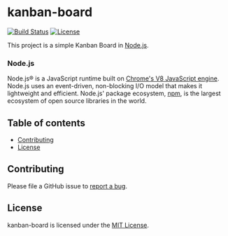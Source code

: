 # kanban-board

[![Build Status](https://travis-ci.org/vicenteneto/kanban-board.svg?branch=master)](https://travis-ci.org/vicenteneto/kanban-board)
[![License](http://img.shields.io/:license-mit-blue.svg)](https://github.com/vicenteneto/kanban-board/blob/master/LICENSE)

This project is a simple Kanban Board in [Node.js](https://nodejs.org/).

### Node.js
Node.js® is a JavaScript runtime built on [Chrome's V8 JavaScript engine](https://developers.google.com/v8/).
Node.js uses an event-driven, non-blocking I/O model that makes it lightweight and efficient.
Node.js' package ecosystem, [npm](https://www.npmjs.com/), is the largest ecosystem of open source libraries in the world.

## Table of contents

* [Contributing](#contributing)
* [License](#license)

## Contributing

Please file a GitHub issue to [report a bug](https://github.com/vicenteneto/kanban-board/issues).

## License

kanban-board is licensed under the [MIT License](http://opensource.org/licenses/MIT).
